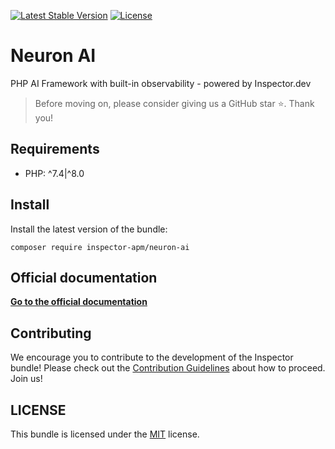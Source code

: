 [![Latest Stable Version](https://poser.pugx.org/inspector-apm/neuron-ai/v/stable)](https://packagist.org/packages/inspector-apm/neuron-ai)
[![License](https://poser.pugx.org/inspector-apm/neuron-ai/license)](//packagist.org/packages/inspector-apm/neuron-ai)

# Neuron AI

PHP AI Framework with built-in observability - powered by Inspector.dev

> Before moving on, please consider giving us a GitHub star ⭐️. Thank you!

## Requirements

- PHP: ^7.4|^8.0

## Install

Install the latest version of the bundle:

```
composer require inspector-apm/neuron-ai
```

## Official documentation

**[Go to the official documentation](https://neuron.inspector.dev/)**

<a name="contribution"></a>

## Contributing

We encourage you to contribute to the development of the Inspector bundle!
Please check out the [Contribution Guidelines](CONTRIBUTING.md) about how to proceed. Join us!

## LICENSE

This bundle is licensed under the [MIT](LICENSE) license.
